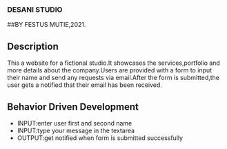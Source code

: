 ### DESANI STUDIO
##BY FESTUS MUTIE,2021.
## Description
This a website for a fictional studio.It showcases the services,portfolio and more details about the company.Users are provided with a form to input their name and send any requests via email.After the form is submitted,the user gets a notified that their email has been received.
## Behavior Driven Development
* INPUT:enter user first and second name
* INPUT:type your message in the textarea
* OUTPUT:get notified when form is submitted successfully
